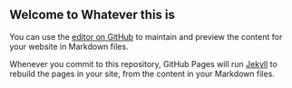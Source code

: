 ## Welcome to Whatever this is

You can use the [editor on GitHub](https://github.com/ernesto-ca/CardProfileComp/edit/gh-pages/index.md) to maintain and preview the content for your website in Markdown files.

Whenever you commit to this repository, GitHub Pages will run [Jekyll](https://jekyllrb.com/) to rebuild the pages in your site, from the content in your Markdown files.

